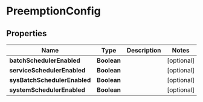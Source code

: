 

# PreemptionConfig


## Properties

| Name | Type | Description | Notes |
|------------ | ------------- | ------------- | -------------|
|**batchSchedulerEnabled** | **Boolean** |  |  [optional] |
|**serviceSchedulerEnabled** | **Boolean** |  |  [optional] |
|**sysBatchSchedulerEnabled** | **Boolean** |  |  [optional] |
|**systemSchedulerEnabled** | **Boolean** |  |  [optional] |



